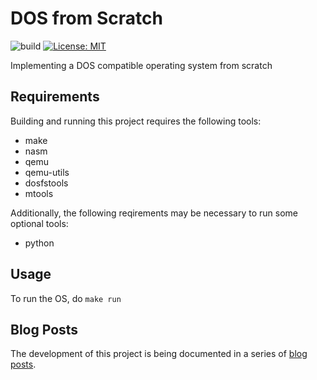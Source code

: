 # DOS from Scratch

![build](https://github.com/campaul/dos-from-scratch/actions/workflows/dfs.yml/badge.svg)
[![License: MIT](https://img.shields.io/badge/License-MIT-yellow.svg)](https://opensource.org/licenses/MIT)

Implementing a DOS compatible operating system from scratch

## Requirements

Building and running this project requires the following tools:

- make
- nasm
- qemu
- qemu-utils
- dosfstools
- mtools

Additionally, the following reqirements may be necessary to run some optional tools:

- python

## Usage

To run the OS, do `make run`

## Blog Posts

The development of this project is being documented in a series of [blog posts](https://toast.zeroflag.net/dos-from-scratch-introduction).
